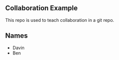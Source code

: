 
## Collaboration Example

This repo is used to teach collaboration in a git repo.


## Names

* Davin
* Ben

